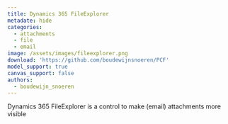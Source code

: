 ```yaml
---
title: Dynamics 365 FileExplorer
metadate: hide
categories:
  - attachments
  - file
  - email
image: /assets/images/fileexplorer.png
download: 'https://github.com/boudewijnsnoeren/PCF'
model_support: true
canvas_support: false
authors:
  - boudewijn_snoeren
---
```


Dynamics 365 FileExplorer is a control to make (email) attachments more visible
